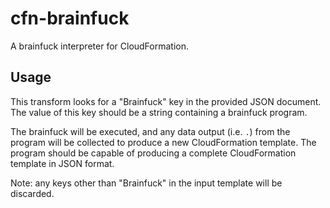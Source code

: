 # cfn-brainfuck

A brainfuck interpreter for CloudFormation.

## Usage

This transform looks for a "Brainfuck" key in the provided JSON document. The
value of this key should be a string containing a brainfuck program.

The brainfuck will be executed, and any data output (i.e. `.`) from the program
will be collected to produce a new CloudFormation template. The program should
be capable of producing a complete CloudFormation template in JSON format.

Note: any keys other than "Brainfuck" in the input template will be discarded.

